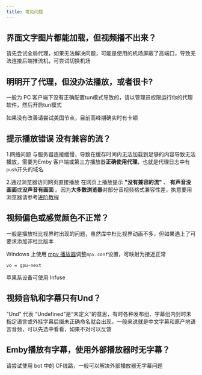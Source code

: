 ```yaml
---
title: 常见问题
---
```

## 界面文字图片都能加载，但视频播不出来？
请先尝试全局代理，如果无法解决问题，可能是使用的机场屏蔽了高端口，导致无法连接后端推流机，可尝试切换机场
## 明明开了代理，但没办法播放，或者很卡?
一般为 PC 客户端下没有正确配置tun模式导致的，请以管理员权限运行你的代理软件，然后开启tun模式

如果没有改善请尝试美国节点，目前高峰期确实时有卡顿
## 提示播放错误 没有兼容的流？
1.网络问题
与服务器连接缓慢，导致在缓存时间内无法加载到足够的内容导致无法播放，需要为Emby 客户端或第三方播放器**正确使用代理**，也就是代理日志中有`push`开头的域名

2.通过浏览器访问网页直接播放
在网页上播放提示 **"没有兼容的流"** 、 **有声音没画面**或**没声音有画面** 。因为**大多数浏览器**对部分音视频格式兼容性差，执意要用浏览器请参考[进阶教程](/advanced/004.html)
## 视频偏色或感觉颜色不正常？
一般是播放杜比视界时出现的问题，虽然库中杜比视界动画不多，但如果遇上了可要求添加非杜比版本

Windows 上使用 [mpv 播放器](https://mpv.io/)调整`mpv.conf`设置，可映射为接近正常
```
vo = gpu-next
```

苹果系设备可使用 Infuse
## 视频音轨和字幕只有Und？
"Und" 代表 "Undefined"是“未定义”的意思，有时各种发布组、字幕组内封时未指定语言或外挂字幕后缀未正确命名就会出现，一般来说就是中文字幕和原产地语言音频，可以先选中看看，如果不对可以反馈
## Emby播放有字幕，使用外部播放器时无字幕？
请尝试使用 bot 中的 CF线路，一般可以解决外部播放器无字幕问题